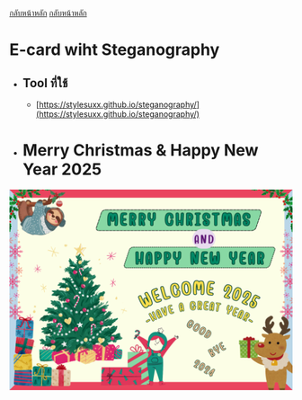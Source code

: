 [กลับหน้าหลัก](README.md)
[กลับหน้าหลัก](https://6530200401.github.io)
# E-card wiht Steganography
  - ## Tool ที่ใช้
    - [https://stylesuxx.github.io/steganography/](https://stylesuxx.github.io/steganography/)

- # Merry Christmas & Happy New Year 2025

![E-card](/img/Encode_Image.png)
